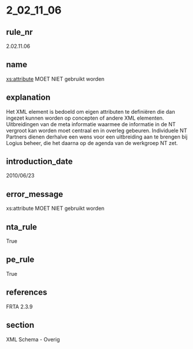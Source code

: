 # 2_02_11_06

## rule_nr
2.02.11.06

## name
<xs:attribute> MOET NIET gebruikt worden

## explanation
Het XML element is bedoeld om eigen attributen te definiëren die dan ingezet kunnen worden op concepten of andere XML elementen. Uitbreidingen van de meta informatie waarmee de informatie in de NT vergroot kan worden moet centraal en in overleg gebeuren. Individuele NT Partners dienen derhalve een wens voor een uitbreiding aan te brengen bij Logius beheer, die het daarna op de agenda van de werkgroep NT zet.

## introduction_date
2010/06/23

## error_message
xs:attribute MOET NIET gebruikt worden

## nta_rule
True

## pe_rule
True

## references
FRTA 2.3.9

## section
XML Schema - Overig

